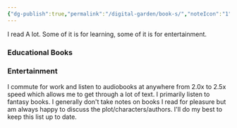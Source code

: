 ```yaml
---
{"dg-publish":true,"permalink":"/digital-garden/book-s/","noteIcon":"1","created":"2025-04-05T17:55:05.163-04:00","updated":"2025-04-06T12:56:01.647-04:00"}
---
```


I read A lot.  Some of it is for learning, some of it is for entertainment. 
### Educational Books

### Entertainment 

I commute for work and listen to audiobooks at anywhere from 2.0x to 2.5x speed which allows me to get through a lot of text. I primarily listen to fantasy books. I generally don't take notes on books I read for pleasure but am always happy to discuss the plot/characters/authors.  I'll do my best to keep this list up to date. 